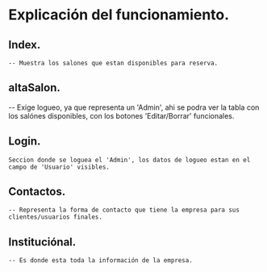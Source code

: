 # Explicación del funcionamiento.

## Index.

    -- Muestra los salones que estan disponibles para reserva.


## altaSalon.

 -- Exige logueo, ya que representa un 'Admin', ahi se podra ver la tabla con los salónes disponibles, 
 con los botones 'Editar/Borrar' funcionales.


## Login.

    Seccion donde se loguea el 'Admin', los datos de logueo estan en el campo de 'Usuario' visibles.


## Contactos.

    -- Representa la forma de contacto que tiene la empresa para sus clientes/usuarios finales.


## Instituciónal.

    -- Es donde esta toda la información de la empresa.